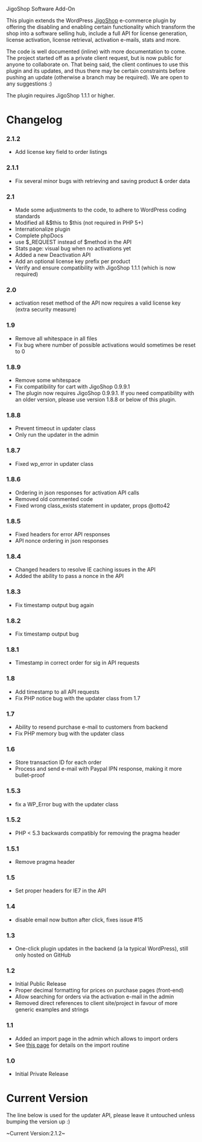 JigoShop Software Add-On

This plugin extends the WordPress [JigoShop](http://jigoshop.com/) e-commerce plugin by offering the disabling and enabling certain functionality which transform the shop into a software selling hub, include a full API for license generation, license activation, license retrieval, activation e-mails, stats and more.

The code is well documented (inline) with more documentation to come. The project started off as a private client request, but is now public for anyone to collaborate on. That being said, the client continues to use this plugin and its updates, and thus there may be certain constraints before pushing an update (otherwise a branch may be required). We are open to any suggestions :)

The plugin requires JigoShop 1.1.1 or higher.

Changelog
===========

### 2.1.2
* Add license key field to order listings

### 2.1.1
* Fix several minor bugs with retrieving and saving product & order data

### 2.1
* Made some adjustments to the code, to adhere to WordPress coding standards
* Modified all &$this to $this (not required in PHP 5+)
* Internationalize plugin
* Complete phpDocs
* use $_REQUEST instead of $method in the API
* Stats page: visual bug when no activations yet
* Added a new Deactivation API
* Add an optional license key prefix per product
* Verify and ensure compatibility with JigoShop 1.1.1 (which is now required)

### 2.0
* activation reset method of the API now requires a valid license key (extra security measure)

### 1.9
* Remove all whitespace in all files
* Fix bug where number of possible activations would sometimes be reset to 0

### 1.8.9
* Remove some whitespace
* Fix compatibility for cart with JigoShop 0.9.9.1
* The plugin now requires JigoShop 0.9.9.1. If you need compatibility with an older version, please use version 1.8.8 or below of this plugin.

### 1.8.8
* Prevent timeout in updater class
* Only run the updater in the admin

### 1.8.7
* Fixed wp_error in updater class

### 1.8.6
* Ordering in json responses for activation API calls
* Removed old commented code
* Fixed wrong class_exists statement in updater, props @otto42

### 1.8.5
* Fixed headers for error API responses
* API nonce ordering in json responses

### 1.8.4
* Changed headers to resolve IE caching issues in the API
* Added the ability to pass a nonce in the API

### 1.8.3
* Fix timestamp output bug again

### 1.8.2
* Fix timestamp output bug

### 1.8.1
* Timestamp in correct order for sig in API requests

### 1.8
* Add timestamp to all API requests
* Fix PHP notice bug with the updater class from 1.7

### 1.7
* Ability to resend purchase e-mail to customers from backend
* Fix PHP memory bug with the updater class

### 1.6
* Store transaction ID for each order
* Process and send e-mail with Paypal IPN response, making it more bullet-proof

### 1.5.3
* fix a WP_Error bug with the updater class

### 1.5.2
* PHP < 5.3 backwards compatibly for removing the pragma header

### 1.5.1
* Remove pragma header

### 1.5
* Set proper headers for IE7 in the API

### 1.4
* disable email now button after click, fixes issue #15

### 1.3
* One-click plugin updates in the backend (a la typical WordPress), still only hosted on GitHub

### 1.2
* Initial Public Release
* Proper decimal formatting for prices on purchase pages (front-end)
* Allow searching for orders via the activation e-mail in the admin
* Removed direct references to client site/project in favour of more generic examples and strings

### 1.1
* Added an import page in the admin which allows to import orders
* See [this page](https://github.com/jkudish/JigoShop-Software-Add-on/wiki/Import-Instructions) for details on the import routine

### 1.0
* Initial Private Release

Current Version
===============

The line below is used for the updater API, please leave it untouched unless bumping the version up :)

~Current Version:2.1.2~